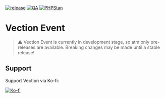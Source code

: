 [![release](https://img.shields.io/github/v/release/Vection-Framework/Vection?include_prereleases&style=for-the-badge)](https://img.shields.io/github/v/release/Vection-Framework/Vection?include_prereleases)
[![QA](https://img.shields.io/github/workflow/status/Vection-Framework/Vection/QA?label=QA&style=for-the-badge)](https://github.com/Vection-Framework/Vection/actions)
[![PHPStan](https://img.shields.io/badge/PHPStan-level%206-blueviolet.svg?style=for-the-badge)](https://phpstan.org)

# Vection Event

> :warning: Vection Event is currently in development stage, so atm only pre-releases are available. Breaking changes may be made until a
stable release!

## Support

Support Vection via Ko-fi:

[![Ko-fi](https://cdn.ko-fi.com/cdn/kofi3.png)](https://ko-fi.com/vection)
